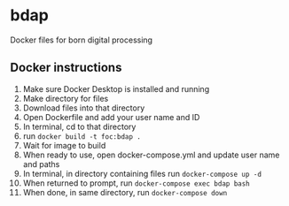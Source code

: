 # bdap
Docker files for born digital processing

## Docker instructions
1. Make sure Docker Desktop is installed and running
2. Make directory for files
3. Download files into that directory
4. Open Dockerfile and add your user name and ID
5. In terminal, cd to that directory
6. run `docker build -t foc:bdap .`
7. Wait for image to build
8. When ready to use, open docker-compose.yml and update user name and paths
9. In terminal, in directory containing files run `docker-compose up -d`
10. When returned to prompt, run `docker-compose exec bdap bash`
11. When done, in same directory, run `docker-compose down`

